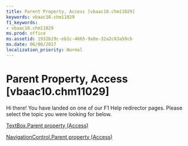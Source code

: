 ```yaml
---
title: Parent Property, Access [vbaac10.chm11029]
keywords: vbaac10.chm11029
f1_keywords:
- vbaac10.chm11029
ms.prod: office
ms.assetid: 1932b29c-eb1c-4665-9a8e-32a2c83a58cb
ms.date: 06/08/2017
localization_priority: Normal
---
```



# Parent Property, Access [vbaac10.chm11029]

Hi there! You have landed on one of our F1 Help redirector pages. Please select the topic you were looking for below.

[TextBox.Parent property (Access)](http://msdn.microsoft.com/library/e07da876-e24c-0828-e986-d13a0cb1f78e%28Office.15%29.aspx)

[NavigationControl.Parent property (Access)](http://msdn.microsoft.com/library/e6b36fe8-b4d3-6571-0965-f27ac611fd29%28Office.15%29.aspx)


